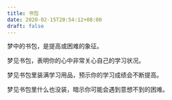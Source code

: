 ```yaml
---
title: 书包
date: 2020-02-15T20:54:12+08:00
draft: false
---
```


梦中的书包，是提高或困难的象征。


梦见书包，表明你的心中非常关心自己的学习状况。


梦见书包里装满学习用品，预示你的学习成绩会不断提高。


梦见书包里什么也没装，暗示你可能会遇到意想不到的困难。
